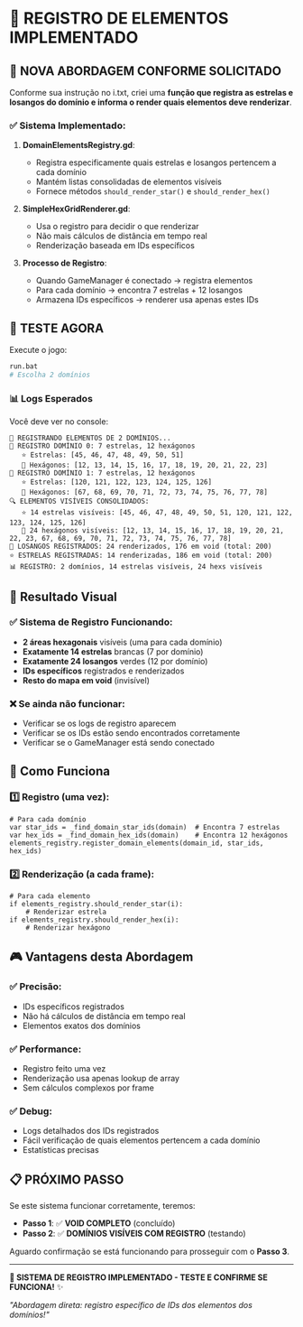 # 📝 REGISTRO DE ELEMENTOS IMPLEMENTADO

## 🎯 NOVA ABORDAGEM CONFORME SOLICITADO

Conforme sua instrução no i.txt, criei uma **função que registra as estrelas e losangos do domínio e informa o render quais elementos deve renderizar**.

### ✅ **Sistema Implementado**:

1. **DomainElementsRegistry.gd**: 
   - Registra especificamente quais estrelas e losangos pertencem a cada domínio
   - Mantém listas consolidadas de elementos visíveis
   - Fornece métodos `should_render_star()` e `should_render_hex()`

2. **SimpleHexGridRenderer.gd**: 
   - Usa o registro para decidir o que renderizar
   - Não mais cálculos de distância em tempo real
   - Renderização baseada em IDs específicos

3. **Processo de Registro**:
   - Quando GameManager é conectado → registra elementos
   - Para cada domínio → encontra 7 estrelas + 12 losangos
   - Armazena IDs específicos → renderer usa apenas estes IDs

## 🧪 TESTE AGORA

Execute o jogo:

```bash
run.bat
# Escolha 2 domínios
```

### 📊 **Logs Esperados**

Você deve ver no console:

```
📝 REGISTRANDO ELEMENTOS DE 2 DOMÍNIOS...
📝 REGISTRO DOMÍNIO 0: 7 estrelas, 12 hexágonos
   ⭐ Estrelas: [45, 46, 47, 48, 49, 50, 51]
   🔶 Hexágonos: [12, 13, 14, 15, 16, 17, 18, 19, 20, 21, 22, 23]
📝 REGISTRO DOMÍNIO 1: 7 estrelas, 12 hexágonos
   ⭐ Estrelas: [120, 121, 122, 123, 124, 125, 126]
   🔶 Hexágonos: [67, 68, 69, 70, 71, 72, 73, 74, 75, 76, 77, 78]
🔍 ELEMENTOS VISÍVEIS CONSOLIDADOS:
   ⭐ 14 estrelas visíveis: [45, 46, 47, 48, 49, 50, 51, 120, 121, 122, 123, 124, 125, 126]
   🔶 24 hexágonos visíveis: [12, 13, 14, 15, 16, 17, 18, 19, 20, 21, 22, 23, 67, 68, 69, 70, 71, 72, 73, 74, 75, 76, 77, 78]
🏰 LOSANGOS REGISTRADOS: 24 renderizados, 176 em void (total: 200)
⭐ ESTRELAS REGISTRADAS: 14 renderizadas, 186 em void (total: 200)
📊 REGISTRO: 2 domínios, 14 estrelas visíveis, 24 hexs visíveis
```

## 🎯 **Resultado Visual**

### ✅ **Sistema de Registro Funcionando**:
- **2 áreas hexagonais** visíveis (uma para cada domínio)
- **Exatamente 14 estrelas** brancas (7 por domínio)
- **Exatamente 24 losangos** verdes (12 por domínio)
- **IDs específicos** registrados e renderizados
- **Resto do mapa em void** (invisível)

### ❌ **Se ainda não funcionar**:
- Verificar se os logs de registro aparecem
- Verificar se os IDs estão sendo encontrados corretamente
- Verificar se o GameManager está sendo conectado

## 🔧 **Como Funciona**

### **1️⃣ Registro (uma vez)**:
```gdscript
# Para cada domínio
var star_ids = _find_domain_star_ids(domain)  # Encontra 7 estrelas
var hex_ids = _find_domain_hex_ids(domain)    # Encontra 12 hexágonos
elements_registry.register_domain_elements(domain_id, star_ids, hex_ids)
```

### **2️⃣ Renderização (a cada frame)**:
```gdscript
# Para cada elemento
if elements_registry.should_render_star(i):
    # Renderizar estrela
if elements_registry.should_render_hex(i):
    # Renderizar hexágono
```

## 🎮 **Vantagens desta Abordagem**

### ✅ **Precisão**:
- IDs específicos registrados
- Não há cálculos de distância em tempo real
- Elementos exatos dos domínios

### ✅ **Performance**:
- Registro feito uma vez
- Renderização usa apenas lookup de array
- Sem cálculos complexos por frame

### ✅ **Debug**:
- Logs detalhados dos IDs registrados
- Fácil verificação de quais elementos pertencem a cada domínio
- Estatísticas precisas

## 📋 **PRÓXIMO PASSO**

Se este sistema funcionar corretamente, teremos:
- **Passo 1**: ✅ **VOID COMPLETO** (concluído)
- **Passo 2**: ✅ **DOMÍNIOS VISÍVEIS COM REGISTRO** (testando)

Aguardo confirmação se está funcionando para prosseguir com o **Passo 3**.

---

**📝 SISTEMA DE REGISTRO IMPLEMENTADO - TESTE E CONFIRME SE FUNCIONA!** ✨

*"Abordagem direta: registro específico de IDs dos elementos dos domínios!"*